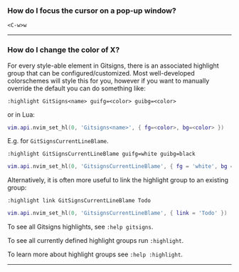 ### How do I focus the cursor on a pop-up window?

`<C-w>w`

---

### How do I change the color of X?

For every style-able element in Gitsigns, there is an associated highlight group that can be configured/customized. Most well-developed colorschemes will style this for you, however if you want to manually override the default you can do something like:

```viml
:highlight GitSigns<name> guifg=<color> guibg=<color>
```

or in Lua:

```lua
vim.api.nvim_set_hl(0, 'Gitsigns<name>', { fg=<color>, bg=<color> })
```

E.g. for `GitSignsCurrentLineBlame`.

```viml
:highlight GitSignsCurrentLineBlame guifg=white guibg=black
```
```lua
vim.api.nvim_set_hl(0, 'GitsignsCurrentLineBlame', { fg = 'white', bg = 'black' })
```

Alternatively, it is often more useful to link the highlight group to an existing group:

```viml
:highlight link GitSignsCurrentLineBlame Todo
```
```lua
vim.api.nvim_set_hl(0, 'GitsignsCurrentLineBlame', { link = 'Todo' })
```

To see all Gitsigns highlights, see `:help gitsigns`.

To see all currently defined highlight groups run `:highlight`.

To learn more about highlight groups see `:help :highlight`.

---
